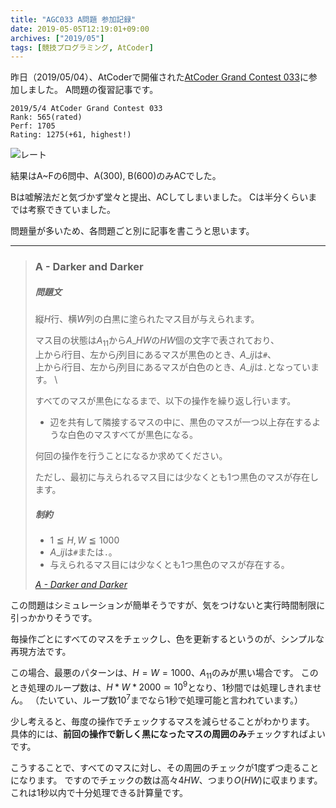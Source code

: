 ```yaml
---
title: "AGC033 A問題 参加記録"
date: 2019-05-05T12:19:01+09:00
archives: ["2019/05"]
tags: [競技プログラミング, AtCoder]
---
```


昨日（2019/05/04）、AtCoderで開催された[AtCoder Grand Contest 033](https://atcoder.jp/contests/agc033)に参加しました。
A問題の復習記事です。
<!--more-->
```
2019/5/4 AtCoder Grand Contest 033
Rank: 565(rated)
Perf: 1705
Rating: 1275(+61, highest!)
```

![レート](/blog/img/AtCoder20190504.png)

結果はA~Fの6問中、A(300), B(600)のみACでした。

Bは嘘解法だと気づかず堂々と提出、ACしてしまいました。
Cは半分くらいまでは考察できていました。

問題量が多いため、各問題ごと別に記事を書こうと思います。

---
> ### A - Darker and Darker
>
> ##### 問題文
>
> 縦$H$行、横$W$列の白黒に塗られたマス目が与えられます。
>
> マス目の状態は$A_{11}$から$A\_{HW}$の$HW$個の文字で表されており、  \
> 上から$i$行目、左から$j$列目にあるマスが黒色のとき、$A\_{ij}$は`#`、  \
> 上から$i$行目、左から$j$列目にあるマスが白色のとき、$A\_{ij}$は`.`となっています。  \
>
> すべてのマスが黒色になるまで、以下の操作を繰り返し行います。
>
> - 辺を共有して隣接するマスの中に、黒色のマスが一つ以上存在するような白色のマスすべてが黒色になる。
>
> 何回の操作を行うことになるか求めてください。
>
> ただし、最初に与えられるマス目には少なくとも1つ黒色のマスが存在します。
>
>
> ##### 制約
> - $1 ≦ H,W ≦ 1000$
> - $A\_{ij}$は`#`または`.`。
> - 与えられるマス目には少なくとも1つ黒色のマスが存在する。
>
> <cite>[A - Darker and Darker](https://atcoder.jp/contests/agc033/tasks/agc033_a)</cite>

この問題はシミュレーションが簡単そうですが、気をつけないと実行時間制限に引っかかりそうです。

毎操作ごとにすべてのマスをチェックし、色を更新するというのが、シンプルな再現方法です。

この場合、最悪のパターンは、$H=W=1000$、$A_{11}$のみが黒い場合です。
このとき処理のループ数は、$H*W*2000 \simeq 10^9$となり、1秒間では処理しきれません。
（たいてい、ループ数$10^7$までなら1秒で処理可能と言われています。）

少し考えると、毎度の操作でチェックするマスを減らせることがわかります。
具体的には、**前回の操作で新しく黒になったマスの周囲のみ**チェックすればよいです。

こうすることで、すべてのマスに対し、その周囲のチェックが1度ずつ走ることになります。
ですのでチェックの数は高々$4HW$、つまり$O(HW)$に収まります。
これは1秒以内で十分処理できる計算量です。

